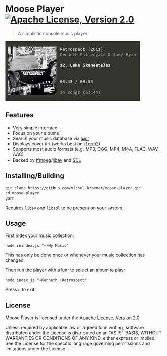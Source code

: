 # Moose Player [![Apache License, Version 2.0](https://img.shields.io/badge/license-Apache--2.0-blue.svg)](http://www.apache.org/licenses/LICENSE-2.0)

> A simplistic console music player

<img src="./screenshot.jpg" width="426">

## Features

* Very simple interface
* Focus on your albums
* Search your music database via [lunr](https://lunrjs.com)
* Displays cover art (works best on [iTerm2](https://www.iterm2.com))
* Supports most audio formats (e.g. MP3, OGG, MP4, M4A, FLAC, WAV, AAC)
* Backed by [ffmpeg](http://ffmpeg.org)/[libav](https://libav.org) and [SDL](https://www.libsdl.org)

## Installing/Building

    git clone https://github.com/michel-kraemer/moose-player.git
    cd moose-player
    yarn

Requires `libav` and `libsdl` to be present on your system.

## Usage

First index your music collection:

    node reindex.js "~/My Music"

This has only be done once or whenever your music collection has changed.

Then run the player with a [lunr](https://lunrjs.com) to select an album to play:

    node index.js "+Kenneth +Retrospect"

Press `q` to exit.

License
-------

Moose Player is licensed under the
[Apache License, Version 2.0](http://www.apache.org/licenses/LICENSE-2.0).

Unless required by applicable law or agreed to in writing, software
distributed under the License is distributed on an "AS IS" BASIS,
WITHOUT WARRANTIES OR CONDITIONS OF ANY KIND, either express or implied.
See the License for the specific language governing permissions and
limitations under the License.
